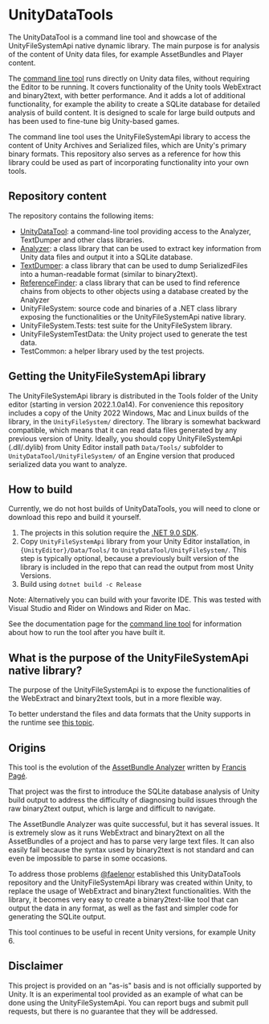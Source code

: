 # UnityDataTools

The UnityDataTool is a command line tool and showcase of the UnityFileSystemApi native dynamic library.
The main purpose is for analysis of the content of Unity data files, for example AssetBundles and
Player content.

The [command line tool](./UnityDataTool/README.md) runs directly on Unity data files, without requiring the Editor to be running.  It covers functionality of the Unity tools WebExtract and binary2text, with better performance.  And it adds a lot of additional functionality, for example the ability to create a SQLite database for detailed analysis of build content.  It is designed to scale for large build outputs and has been used to fine-tune big Unity-based games.

The command line tool uses the UnityFileSystemApi library to access the content of Unity Archives and Serialized files, which are Unity's primary binary formats. This repository also serves as a reference for how this library could be used as part of incorporating functionality into your own tools.

## Repository content

The repository contains the following items:
* [UnityDataTool](UnityDataTool/README.md): a command-line tool providing access to the Analyzer, TextDumper and other class libraries.
* [Analyzer](Analyzer/README.md): a class library that can be used to extract key information
  from Unity data files and output it into a SQLite database.
* [TextDumper](TextDumper/README.md): a class library that can be used to dump SerializedFiles into
  a human-readable format (similar to binary2text).
* [ReferenceFinder](ReferenceFinder/README.md): a class library that can be used to find
  reference chains from objects to other objects using a database created by the Analyzer
* UnityFileSystem: source code and binaries of a .NET class library exposing the functionalities or the
  UnityFileSystemApi native library.
* UnityFileSystem.Tests: test suite for the UnityFileSystem library.
* UnityFileSystemTestData: the Unity project used to generate the test data.
* TestCommon: a helper library used by the test projects.

## Getting the UnityFileSystemApi library

The UnityFileSystemApi library is distributed in the Tools folder of the Unity editor (starting in
version 2022.1.0a14). For convenience this repository includes a copy of the Unity 2022 Windows, Mac and Linux builds of the
library, in the `UnityFileSystem/` directory. The library is somewhat backward compatible,
which means that it can read data files generated by any previous version of
Unity. Ideally, you should copy UnityFileSystemApi (.dll/.dylib) from Unity Editor install path 
`Data/Tools/` subfolder to `UnityDataTool/UnityFileSystem/` of an Engine version that produced
serialized data you want to analyze.

## How to build

Currently, we do not host builds of UnityDataTools, you will need to clone or download this repo and build it yourself.

1) The projects in this solution require the [.NET 9.0 SDK](https://dotnet.microsoft.com/en-us/download/dotnet/9.0).
2) Copy `UnityFileSystemApi` library from your Unity Editor installation, in 
`{UnityEditor}/Data/Tools/` to `UnityDataTool/UnityFileSystem/`.  This step is typically optional, because a previously built version of the library is included in the repo that can read the output from most Unity Versions.
3) Build using `dotnet build -c Release`

Note: Alternatively you can build with your favorite IDE.  This was tested with Visual Studio and Rider on Windows and Rider on Mac.

See the documentation page for the [command line tool](./UnityDataTool/README.md) for information about how to run the tool after you have built it.

## What is the purpose of the UnityFileSystemApi native library?

The purpose of the UnityFileSystemApi is to expose the functionalities of the WebExtract and
binary2text tools, but in a more flexible way. 

To better understand the files and data formats that the Unity supports in the runtime see [this topic](./Documentation/unity-content-format.md). 

## Origins

This tool is the evolution of the [AssetBundle Analyzer](https://github.com/faelenor/asset-bundle-analyzer)
written by [Francis Pagé](https://www.github.com/faelenor).

That project was the first to introduce the SQLite database analysis of Unity build output to address
the difficulty of diagnosing build issues through the raw binary2text output, which is large and difficult to navigate.

The AssetBundle Analyzer was quite successful, but it has several issues. It
is extremely slow as it runs WebExtract and binary2text on all the AssetBundles of a project and
has to parse very large text files. It can also easily fail because the syntax used by binary2text
is not standard and can even be impossible to parse in some occasions.

To address those problems [@faelenor](https://www.github.com/faelenor) established this UnityDataTools
repository and the UnityFileSystemApi library was created within Unity, to replace the usage of WebExtract and
binary2text functionalities.  With the library, it becomes very easy to create a binary2text-like tool
that can output the data in any format, as well as the fast and simpler code for generating the SQLite output.

This tool continues to be useful in recent Unity versions, for example Unity 6.

## Disclaimer

This project is provided on an "as-is" basis and is not officially supported by Unity. It is an
experimental tool provided as an example of what can be done using the UnityFileSystemApi. You can
report bugs and submit pull requests, but there is no guarantee that they will be addressed.
